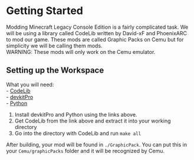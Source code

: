 # Getting Started

Modding Minecraft Legacy Console Edition is a fairly complicated task. We will be using a library called CodeLib written by David-xF and PhoenixARC to mod our game. These mods are called Graphic Packs on Cemu but for simplicity we will be calling them mods.  
WARNING: These mods will only work on the Cemu emulator.  

## Setting up the Workspace
What you will need:  
    - [CodeLib](https://github.com/David-xF/CodeLib)   
    - [devkitPro](https://devkitpro.org/wiki/Getting_Started)  
    - [Python](https://www.python.org/)  

1. Install devkitPro and Python using the links above.
2. Get CodeLib from the link above and extract it into your working directory
3. Go into the directory with CodeLib and run `make all`

After building, your mod will be found in `./GraphicPack`. You can put this in your `Cemu/graphicPacks` folder and it will be recognized by Cemu.